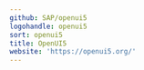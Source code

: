 ```yaml
---
github: SAP/openui5
logohandle: openui5
sort: openui5
title: OpenUI5
website: 'https://openui5.org/'
---
```

